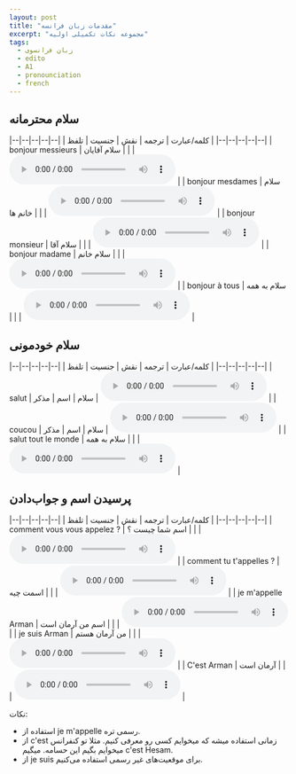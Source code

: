 ```yaml
---
layout: post
title: "مقدمات زبان فرانسه"
excerpt: "مجموعه نکات تکمیلی اولیه"
tags: 
  - زبان فرانسوی
  - edito
  - A1
  - pronounciation
  - french
---
```


## سلام محترمانه

|--|--|--|--|--|
| کلمه/عبارت | ترجمه | نقش | جنسیت | تلفظ |
|--|--|--|--|--|
| bonjour messieurs | سلام آقایان |   |   | <audio controls><source src="https://github.com/arm-on/arm-on.github.io/raw/master/assets/audio/1704917160P718797-bonjourmessieurs.mp3" type="audio/mpeg"></audio> |
| bonjour mesdames | سلام خانم ها |   |   | <audio controls><source src="https://github.com/arm-on/arm-on.github.io/raw/master/assets/audio/1704917165P920117-bonjourmesdames.mp3" type="audio/mpeg"></audio> |
| bonjour monsieur | سلام آقا |   |   | <audio controls><source src="https://github.com/arm-on/arm-on.github.io/raw/master/assets/audio/1704917168P169246-bonjourmonsieur.mp3" type="audio/mpeg"></audio> |
| bonjour madame | سلام خانم |   |   | <audio controls><source src="https://github.com/arm-on/arm-on.github.io/raw/master/assets/audio/1704917174P216636-bonjourmadame.mp3" type="audio/mpeg"></audio> |
| bonjour à tous | سلام به همه |   |   | <audio controls><source src="https://github.com/arm-on/arm-on.github.io/raw/master/assets/audio/1704917178P462288-bonjouràtous.mp3" type="audio/mpeg"></audio> |


## سلام خودمونی

|--|--|--|--|--|
| کلمه/عبارت | ترجمه | نقش | جنسیت | تلفظ |
|--|--|--|--|--|
| salut | سلام | اسم | مذکر | <audio controls><source src="https://github.com/arm-on/arm-on.github.io/raw/master/assets/audio/1704917221P705019-salut.mp3" type="audio/mpeg"></audio> |
| coucou | سلام | اسم | مذکر | <audio controls><source src="https://github.com/arm-on/arm-on.github.io/raw/master/assets/audio/1704917231P421195-coucou.mp3" type="audio/mpeg"></audio> |
| salut tout le monde | سلام به همه |   |   | <audio controls><source src="https://github.com/arm-on/arm-on.github.io/raw/master/assets/audio/1704917236P953204-saluttoutlemonde.mp3" type="audio/mpeg"></audio> |

## پرسیدن اسم و جواب‌دادن

|--|--|--|--|--|
| کلمه/عبارت | ترجمه | نقش | جنسیت | تلفظ |
|--|--|--|--|--|
| comment vous vous appelez ? | اسم شما چیست ؟ |   |   | <audio controls><source src="https://github.com/arm-on/arm-on.github.io/raw/master/assets/audio/1704917428P811451-commentvousvousappelez.mp3" type="audio/mpeg"></audio> |
| comment tu t'appelles ? | اسمت چیه |   |   | <audio controls><source src="https://github.com/arm-on/arm-on.github.io/raw/master/assets/audio/1704917430P7954419-commenttutappelles.mp3" type="audio/mpeg"></audio> |
| je m'appelle Arman | اسم من آرمان است |   |   | <audio controls><source src="https://github.com/arm-on/arm-on.github.io/raw/master/assets/audio/1704917432P6842282-jemappellearman.mp3" type="audio/mpeg"></audio> |
| je suis Arman | من آرمان هستم |   |   | <audio controls><source src="https://github.com/arm-on/arm-on.github.io/raw/master/assets/audio/1704917435P6803782-jesuisarman.mp3" type="audio/mpeg"></audio> |
| C'est Arman | آرمان است |   |   | <audio controls><source src="https://github.com/arm-on/arm-on.github.io/raw/master/assets/audio/1704917437P889426-cestarman.mp3" type="audio/mpeg"></audio> |

نکات:

- استفاده از je m'appelle رسمی تره.
- از c'est زمانی استفاده میشه که میخوایم کسی رو معرفی کنیم. مثلا تو کنفرانس میخوایم بگیم این حسامه. میگیم c'est Hesam.
- از je suis برای موقعیت‌های غیر رسمی استفاده می‌کنیم.
